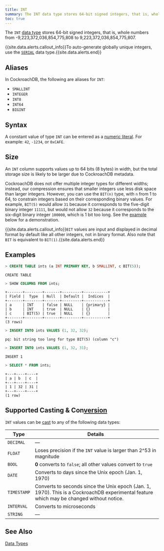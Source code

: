 ```yaml
---
title: INT
summary: The INT data type stores 64-bit signed integers, that is, whole numbers from -9,223,372,036,854,775,808 to 9,223,372,036,854,775,807.
toc: true
---
```


The `INT` [data type](data-types.html) stores 64-bit signed integers, that is, whole numbers from -9,223,372,036,854,775,808 to 9,223,372,036,854,775,807. 

{{site.data.alerts.callout_info}}To auto-generate globally unique integers, use the <a href="serial.html"><code>SERIAL</code></a> data type.{{site.data.alerts.end}}


## Aliases

In CockroachDB, the following are aliases for `INT`: 

- `SMALLINT` 
- `INTEGER`
- `INT8` 
- `INT64` 
- `BIGINT`

## Syntax

A constant value of type `INT` can be entered as a [numeric literal](sql-constants.html#numeric-literals).
For example: `42`, `-1234`, or `0xCAFE`.

## Size

An `INT` column supports values up to 64 bits (8 bytes) in width, but the total storage size is likely to be larger due to CockroachDB metadata.  

CockroachDB does not offer multiple integer types for different widths; instead, our compression ensures that smaller integers use less disk space than larger integers. However, you can use the `BIT(n)` type, with `n` from 1 to 64, to constrain integers based on their corresponding binary values. For example, `BIT(5)` would allow `31` because it corresponds to the five-digit binary integer `11111`, but would not allow `32` because it corresponds to the six-digit binary integer `100000`, which is 1 bit too long. See the [example](#examples) below for a demonstration.

{{site.data.alerts.callout_info}}<code>BIT</code> values are input and displayed in decimal format by default like all other integers, not in binary format. Also note that <code>BIT</code> is equivalent to <code>BIT(1)</code>.{{site.data.alerts.end}}

## Examples

~~~ sql
> CREATE TABLE ints (a INT PRIMARY KEY, b SMALLINT, c BIT(5));
~~~

~~~
CREATE TABLE
~~~

~~~ sql
> SHOW COLUMNS FROM ints;
~~~

~~~
+-------+--------+-------+---------+-----------+
| Field |  Type  | Null  | Default |  Indices  |
+-------+--------+-------+---------+-----------+
| a     | INT    | false | NULL    | {primary} |
| b     | INT    | true  | NULL    | {}        |
| c     | BIT(5) | true  | NULL    | {}        |
+-------+--------+-------+---------+-----------+
(3 rows)
~~~

~~~ sql
> INSERT INTO ints VALUES (1, 32, 32);
~~~

~~~
pq: bit string too long for type BIT(5) (column "c")
~~~

~~~ sql
> INSERT INTO ints VALUES (1, 32, 31);
~~~

~~~
INSERT 1
~~~

~~~ sql
> SELECT * FROM ints;
~~~

~~~
+---+----+----+
| a | b  | c  |
+---+----+----+
| 1 | 32 | 31 |
+---+----+----+
(1 row)
~~~

## Supported Casting & Con[version](cluster-settings.html#setting-version)

`INT` values can be [cast](data-types.html#data-type-con[version](cluster-settings.html#setting-version)s-casts) to any of the following data types:

Type | Details
-----|--------
`DECIMAL` | ––
`FLOAT` | Loses precision if the `INT` value is larger than 2^53 in magnitude
`BOOL` | **0** converts to `false`; all other values convert to `true`
`DATE` | Converts to days since the Unix epoch (Jan. 1, 1970)
`TIMESTAMP` | Converts to seconds since the Unix epoch (Jan. 1, 1970). This is a CockroachDB experimental feature which may be changed without notice.
`INTERVAL` | Converts to microseconds
`STRING` | ––

## See Also

[Data Types](data-types.html)

